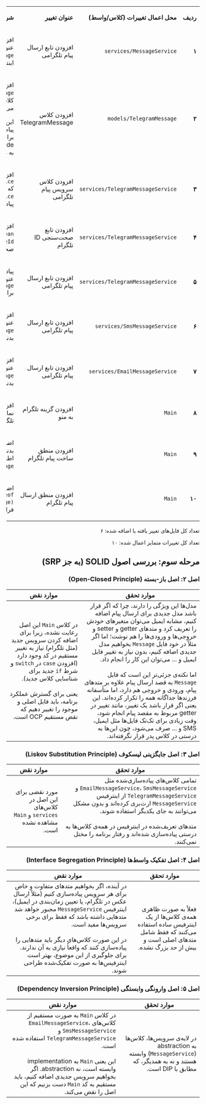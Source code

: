 <table dir='rtl'>
<tbody>
<tr>
<td width="64">
<p><strong>ردیف</strong></p>
</td>
<td width="198">
<p><strong>محل اعمال تغییرات (کلاس/واسط)</strong></p>
</td>
<td width="141">
<p><strong>عنوان تغییر</strong></p>
</td>
<td width="292">
<p><strong>شرحی کوتاه از تغییر</strong></p>
</td>
</tr>
<tr>
<td width="64">
<p><strong>۱</strong></p>
</td>
<td width="198">
<p><code>services/MessageService</code></p>
</td>
<td width="141">
<p>افزودن تابع ارسال پیام تلگرامی</p>
</td>
<td width="292">
<p>افزودن یک متد <code>void</code> با عنوان <code>sendTelegramMessage</code> به اینترفیس.</p>
</td>
</tr>
<tr>
<td width="64">
<p><strong>۲</strong></p>
</td>
<td width="198">
<p><code>models/TelegramMessage</code></p>
</td>
<td width="141">
<p>افزودن کلاس TelegramMessage</p>
</td>
<td width="292">
<p>افزودن کلاس <code>TelegramMessage</code> که از کلاس <code>Message</code> ارث‌بری می‌کند.</p>
<p>این کلاس مدل مربوط به پیام‌رسان تلگرام است که برای <code>get</code>code> و <code>set</code>code> کردن id مربوط به مبدا و مقصد است.</p>
</td>
</tr>
<tr>
<td width="64">
<p><strong>۳</strong></p>
</td>
<td width="198">
<p><code>services/TelegramMessageService</code></p>
</td>
<td width="141">
<p>افزودن کلاس سرویس پیام تلگرامی</p>
</td>
<td width="292">
<p>افزودن کلاس <code>TelegramMessageService</code> که اینترفیس <code>MessageService</code> را پیاده‌سازی می‌کند.</p>
</td>
</tr>
<tr>
<td width="64">
<p><strong>۴</strong></p>
</td>
<td width="198">
<p><code>services/TelegramMessageService</code></p>
</td>
<td width="141">
<p>افزودن تابع صحت‌سنجی ID تلگرام</p>
</td>
<td width="292">
<p>افزودن یک متد <code>private boolean</code> با عنوان <code>validateId</code> برای بررسی صحت ID.</p>
</td>
</tr>
<tr>
<td width="64">
<p><strong>۵</strong></p>
</td>
<td width="198">
<p><code>services/TelegramMessageService</code></p>
</td>
<td width="141">
<p>افزودن تابع ارسال پیام تلگرامی</p>
</td>
<td width="292">
<p>پیاده‌سازی متد <code>void</code> با عنوان <code>sendTelegramMessage</code> برای ارسال پیام.</p>
</td>
</tr>
<tr>
<td width="64">
<p><strong>۶</strong></p>
</td>
<td width="198">
<p><code>services/SmsMessageService</code></p>
</td>
<td width="141">
<p>افزودن تابع ارسال پیام تلگرامی</p>
</td>
<td width="292">
<p>افزودن یک متد <code>void</code> با عنوان <code>sendTelegramMessage</code> که بدنه‌ی آن خالی است.</p>
</td>
</tr>
<tr>
<td width="64">
<p><strong>۷</strong></p>
</td>
<td width="198">
<p><code>services/EmailMessageService</code></p>
</td>
<td width="141">
<p>افزودن تابع ارسال پیام تلگرامی</p>
</td>
<td width="292">
<p>افزودن یک متد <code>void</code> با عنوان <code>sendTelegramMessage</code> که بدنه‌ی آن خالی است.</p>
</td>
</tr>
<tr>
<td width="64">
<p><strong>۸</strong></p>
</td>
<td width="198">
<p><code>Main</code></p>
</td>
<td width="141">
<p>افزودن گزینه تلگرام به منو</p>
</td>
<td width="292">
<p>افزودن یک <code>println</code> برای نمایش گزینه ارسال پیام تلگرامی به کاربر.</p>
</td>
</tr>
<tr>
<td width="64">
<p><strong>۹</strong></p>
</td>
<td width="198">
<p><code>Main</code></p>
</td>
<td width="141">
<p>افزودن منطق ساخت پیام تلگرام</p>
</td>
<td width="292">
<p>اضافه کردن <code>case 3:</code> به بدنه‌ی <code>switch</code> برای دریافت اطلاعات و ساخت شیء <code>TelegramMessage</code>.</p>
</td>
</tr>
<tr>
<td width="64">
<p><strong>۱۰</strong></p>
</td>
<td width="198">
<p><code>Main</code></p>
</td>
<td width="141">
<p>افزودن منطق ارسال پیام تلگرام</p>
</td>
<td width="292">
<p>اضافه کردن بلوک <code>else if (message instanceof TelegramMessage)</code> برای فراخوانی سرویس تلگرام.</p>
</td>
</tr>
</tbody>
</table>
<div dir='rtl'>
<p>تعداد کل فایل‌های تغییر یافته یا اضافه شده: ۶</p>
<p>تعداد کل تغییرات متمایز اعمال شده: ۱۰</p>
</div>


<h2 dir='rtl'>مرحله سوم: بررسی اصول SOLID (به جز SRP)</h2>

<h3 dir='rtl'>اصل ۲: اصل باز-بسته (Open-Closed Principle)</h3>

<table dir='rtl'>
<thead>
<tr>
<th>موارد تحقق</th>
<th>موارد نقض</th>
</tr>
</thead>
<tbody>
<tr>
<td>
مدل‌ها این ویژگی را دارند، چرا که اگر قرار باشد مدل جدیدی برای ارسال پیام اضافه کنیم، مشابه ایمیل می‌توان متغیرهای خودش را تعریف کرد و متدهای getter و setter و خروجی‌ها و ورودی‌ها را هم نوشت؛ اما اگر مثلاً در خود فایل <code>Message</code> بخواهیم مدل جدیدی اضافه کنیم، بدون نیاز به تغییر فایل ایمیل و ... می‌توان این کار را انجام داد.  
<br><br>
اما نکته‌ی جزئی‌تر این است که فایل <code>Message</code> به قصد ارسال پیام علاوه بر متدهای پیام، ورودی و خروجی هم دارد، اما متأسفانه فرزندها جداگانه همه را تکرار کرده‌اند. این یعنی اگر قرار باشد یک تغییر، مانند تغییر در getter مربوط به مقصد پیام انجام شود، وقت زیادی برای تک‌تک فایل‌ها مثل ایمیل، SMS و ... صرف می‌شود، چون این‌ها به درستی در کلاس پدر قرار نگرفته‌اند.
</td>
<td>
در کلاس <code>Main</code> این اصل رعایت نشده، زیرا برای اضافه کردن سرویس جدید (مثل تلگرام) نیاز به تغییر مستقیم در کد وجود دارد (افزودن <code>case</code> در <code>switch</code> و شرط <code>if</code> جدید برای شناسایی کلاس جدید).  
<br><br>
یعنی برای گسترش عملکرد برنامه، باید فایل اصلی و موجود را تغییر دهیم که نقض مستقیم OCP است.
</td>
</tr>
</tbody>
</table>

<h3 dir='rtl'>اصل ۳: اصل جایگزینی لیسکوف (Liskov Substitution Principle)</h3>

<table dir='rtl'>
<thead>
<tr>
<th>موارد تحقق</th>
<th>موارد نقض</th>
</tr>
</thead>
<tbody>
<tr>
<td>
تمامی کلاس‌های پیاده‌سازی‌شده مثل <code>EmailMessageService</code>، <code>SmsMessageService</code> و <code>TelegramMessageService</code> از اینترفیس <code>MessageService</code> ارث‌بری کرده‌اند و بدون مشکل می‌توانند به جای یکدیگر استفاده شوند.  
<br><br>
متدهای تعریف‌شده در اینترفیس در همه‌ی کلاس‌ها به درستی پیاده‌سازی شده‌اند و رفتار برنامه را مختل نمی‌کنند.
</td>
<td>
مورد نقضی برای این اصل در کلاس‌های <code>services</code> و <code>Main</code> مشاهده نشده است.
</td>
</tr>
</tbody>
</table>

<h3 dir='rtl'>اصل ۴: اصل تفکیک واسط‌ها (Interface Segregation Principle)</h3>

<table dir='rtl'>
<thead>
<tr>
<th>موارد تحقق</th>
<th>موارد نقض</th>
</tr>
</thead>
<tbody>
<tr>
<td>
فعلاً به صورت ظاهری همه‌ی کلاس‌ها از یک اینترفیس ساده استفاده می‌کنند که فقط شامل متدهای اصلی است و بیش از حد بزرگ نشده.
</td>
<td>
در آینده، اگر بخواهیم متدهای متفاوت و خاص برای هر سرویس پیاده‌سازی کنیم (مثلاً ارسال عکس در تلگرام، یا تعیین زمان‌بندی در ایمیل)، اینترفیس <code>MessageService</code> مجبور خواهد شد متدهایی داشته باشد که فقط برای برخی سرویس‌ها مفید است.  
<br><br>
در این صورت کلاس‌های دیگر باید متدهایی را پیاده‌سازی کنند که واقعاً نیازی به آن ندارند. برای جلوگیری از این موضوع، بهتر است اینترفیس‌ها به صورت تفکیک‌شده طراحی شوند.
</td>
</tr>
</tbody>
</table>

<h3 dir='rtl'>اصل ۵: اصل وارونگی وابستگی (Dependency Inversion Principle)</h3>

<table dir='rtl'>
<thead>
<tr>
<th>موارد تحقق</th>
<th>موارد نقض</th>
</tr>
</thead>
<tbody>
<tr>
<td>
در لایه‌ی سرویس‌ها، کلاس‌ها به abstraction (<code>MessageService</code>) وابسته هستند و نه به همدیگر، که مطابق با DIP است.
</td>
<td>
در کلاس <code>Main</code> به صورت مستقیم از کلاس‌های <code>EmailMessageService</code>، <code>SmsMessageService</code> و <code>TelegramMessageService</code> استفاده شده است.  
<br><br>
این یعنی <code>Main</code> به implementation وابسته است، نه abstraction. اگر بخواهیم سرویس جدیدی اضافه کنیم، باید مستقیم به کد <code>Main</code> دست بزنیم که این اصل را نقض می‌کند.
</td>
</tr>
</tbody>
</table>

